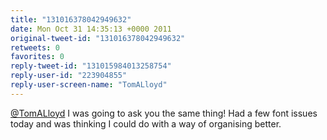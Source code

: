 ```yaml
---
title: "131016378042949632"
date: Mon Oct 31 14:35:13 +0000 2011
original-tweet-id: "131016378042949632"
retweets: 0
favorites: 0
reply-tweet-id: "131015984013258754"
reply-user-id: "223904855"
reply-user-screen-name: "TomALloyd"
---
```

<a href="https://twitter.com/TomALloyd">@TomALloyd</a> I was going to ask you the same thing! Had a few font issues today and was thinking I could do with a way of organising better.
